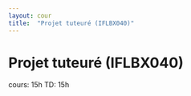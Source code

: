 ```yaml
---
layout: cour
title:  "Projet tuteuré (IFLBX040)"
---
```


# Projet tuteuré (IFLBX040)
cours: 15h TD: 15h
